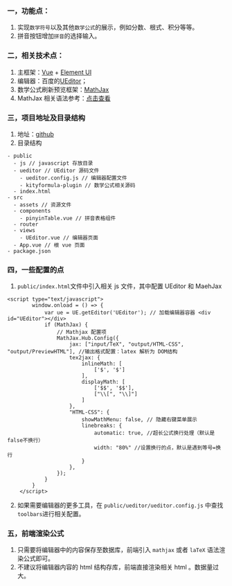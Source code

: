### 一，功能点：
1. 实现`数学符号`以及其他`数学公式`的展示，例如分数、根式、积分等等。
2. 拼音按钮增加`拼音`的选择输入。

### 二，相关技术点：
1. 主框架：[Vue](https://cn.vuejs.org/v2/guide/) + [Element UI](https://element.eleme.cn/#/zh-CN)
2. 编辑器：百度的[UEditor](https://github.com/fex-team/ueditor)；
3. 数学公式刷新预览框架：[MathJax](https://github.com/mathjax/MathJax-src)
4. MathJax 相关语法参考：[点击查看](https://www.qianwenma.cn/2018/05/17/mathjax-yu-fa-can-kao/)

### 三，项目地址及目录结构
1. 地址：[github](https://github.com/zhangkai0621/vue-math-edit/tree/master/code)
2. 目录结构
```
- public
  - js // javascript 存放目录
  - ueditor // UEditor 源码文件
    - ueditor.config.js // 编辑器配置文件
    - kityformula-plugin // 数学公式相关源码
  - index.html 
- src
  - assets // 资源文件
  - components 
    - pinyinTable.vue // 拼音表格组件
  - router 
  - views
    - UEditor.vue // 编辑器页面
  - App.vue // 根 vue 页面
- package.json
```

### 四，一些配置的点
1. `public/index.html`文件中引入相关 js 文件，其中配置 UEditor 和 MaehJax
```
<script type="text/javascript">
        window.onload = () => {
            var ue = UE.getEditor('UEditor'); // 加载编辑器容器 <div id="UEditor"></div>
            if (MathJax) {
                // Mathjax 配置项
                MathJax.Hub.Config({
                    jax: ["input/TeX", "output/HTML-CSS", "output/PreviewHTML"], //输出格式配置：latex 解析为 DOM结构
                    tex2jax: {
                        inlineMath: [
                            ['$', '$']
                        ],
                        displayMath: [
                            ['$$', '$$'],
                            ["\\[", "\\]"]
                        ]
                    },
                    "HTML-CSS": {
                        showMathMenu: false, // 隐藏右键菜单展示
                        linebreaks: {
                            automatic: true, //超长公式换行处理（默认是false不换行）
                            width: "80%" //设置换行的点，默认是遇到等号=换行
                        }
                    },
                });
            }
        }
    </script>
```

2. 如果需要编辑器的更多工具，在 `public/ueditor/ueditor.config.js` 中查找`toolbars`进行相关配置。

### 五，前端渲染公式
1. 只需要将编辑器中的内容保存至数据库，前端引入 `mathjax` 或者 `laTeX` 语法渲染公式即可。
2. 不建议将编辑器内容的 html 结构存库，前端直接渲染相关 html 。数据量过大。

